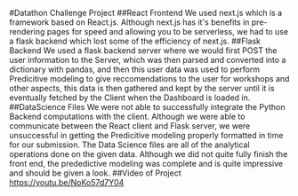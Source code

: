 #Datathon Challenge Project
##React Frontend
We used next.js which is a framework based on React.js. Although next.js has it's benefits in pre-rendering pages for speed and allowing you to be serverless, we had to use a flask backend which lost some of the efficiency of next.js.
##Flask Backend
We used a flask backend server where we would first POST the user information to the Server, which was then parsed and converted into a dictionary with pandas, and then this user data was used to perform Predicitive modeling to give reccomendations to the user for workshops and other aspects, this data is then gathered and kept by the server until it is eventually fetched by the Client when the Dashboard is loaded in.
##DataScience Files
We were not able to successfully integrate the Python Backend computations with the client. Although we were able to communicate between the React client and Flask server, we were unsuccessful in getting the Predicitive modeling properly formatted in time for our submission. The Data Science files are all of the analytical operations done on the given data. Although we did not quite fully finish the front end, the prededictive modeling was complete and is quite impressive and should be given a look.
##Video of Project
https://youtu.be/NoKo57d7Y04
